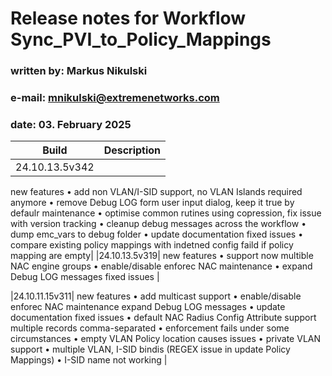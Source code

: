 # Release notes for Workflow **Sync_PVI_to_Policy_Mappings**
### written by:   Markus Nikulski
### e-mail:       mnikulski@extremenetworks.com
### date:         03. February 2025

| Build | Description |
| ------------- | ------- |
|24.10.13.5v342|
new features
	• add non VLAN/I-SID support, no VLAN Islands required anymore
	• remove Debug LOG form user input dialog, keep it true by defaulr
maintenance
	• optimise common rutines using copression, fix issue with version tracking
	• cleanup debug messages across the workflow
	• dump emc_vars to debug folder
	• update documentation
fixed issues
	• compare existing policy mappings with indetned config faild if policy mapping are empty|
|24.10.13.5v319|
new features
	• support now multible NAC engine groups
	• enable/disable enforec NAC
maintenance
	• expand Debug LOG messages
fixed issues
|

|24.10.11.15v311|
new features
	• add multicast support
	• enable/disable enforec NAC
maintenance
	expand Debug LOG messages
	• update documentation
fixed issues
	• default NAC Radius Config Attribute support multiple records comma-separated 
	• enforcement fails under some circumstances
	• empty VLAN Policy location causes issues
	• private VLAN support
	• multiple VLAN, I-SID bindis (REGEX issue in update Policy Mappings)
	• I-SID name not working
|